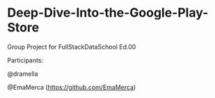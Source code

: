 # Deep-Dive-Into-the-Google-Play-Store
Group Project for FullStackDataSchool Ed.00

Participants:

@dramella

@EmaMerca (https://github.com/EmaMerca)

